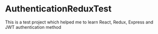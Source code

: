 # AuthenticationReduxTest
This is a test project which helped me to learn React, Redux, Express and JWT authentication method
